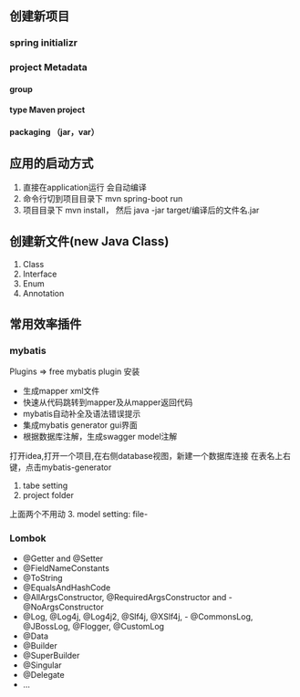 ## 创建新项目
### spring initializr
### project Metadata
#### group
#### type Maven project
#### packaging （jar，var）

## 应用的启动方式
1. 直接在application运行 会自动编译
2. 命令行切到项目目录下 mvn spring-boot run
3. 项目目录下 mvn install， 然后 java -jar target/编译后的文件名.jar

## 创建新文件(new Java Class)
1. Class
2. Interface
3. Enum
4. Annotation

## 常用效率插件
### mybatis
Plugins => free mybatis plugin 安装

- 生成mapper xml文件
- 快速从代码跳转到mapper及从mapper返回代码
- mybatis自动补全及语法错误提示
- 集成mybatis generator gui界面
- 根据数据库注解，生成swagger model注解

打开idea,打开一个项目,在右侧database视图，新建一个数据库连接
在表名上右键，点击mybatis-generator

1. tabe setting
2. project folder

上面两个不用动
3. model setting: file-


### Lombok
- @Getter and @Setter
- @FieldNameConstants
- @ToString
- @EqualsAndHashCode
- @AllArgsConstructor, @RequiredArgsConstructor and - @NoArgsConstructor
- @Log, @Log4j, @Log4j2, @Slf4j, @XSlf4j, - @CommonsLog, @JBossLog, @Flogger, @CustomLog
- @Data
- @Builder
- @SuperBuilder
- @Singular
- @Delegate
- ...
